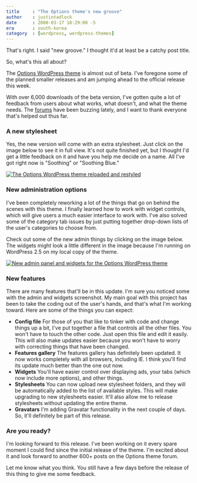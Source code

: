```yaml
---
title     : "The Options theme's new groove"
author    : justintadlock
date      : 2008-03-17 18:29:00 -5
era       : south-korea
category  : [wordpress, wordpress-themes]
---
```


That's right.  I said "new groove."  I thought it'd at least be a catchy post title.

So, what's this all about?

The <a href="http://justintadlock.com/archives/2008/02/24/options-wordpress-theme" title="The Options WordPress theme"> Options WordPress theme</a> is almost out of beta.  I've foregone some of the planned smaller releases and am jumping ahead to the official release this week.

With over 6,000 downloads of the beta version, I've gotten quite a lot of feedback from users about what works, what doesn't, and what the theme needs.  The <a href="http://justintadlock.com/forums" title="Forums"> forums</a> have been buzzing lately, and I want to thank everyone that's helped out thus far.

<h3>A new stylesheet</h3>

Yes, the new version will come with an extra stylesheet.  Just click on the image below to see it in full view.  It's not quite finished yet, but I thought I'd get a little feedback on it and have you help me decide on a name.  All I've got right now is "Soothing" or "Soothing Blue."

<a href='http://justintadlock.com/blog/wp-content/uploads/2008/03/options-theme-reloaded.jpg' title='The Options WordPress theme reloaded and restyled'><img class='center' src='http://justintadlock.com/blog/wp-content/uploads/2008/03/options-theme-blue-thumb.gif' alt='The Options WordPress theme reloaded and restyled' /></a>

<h3>New administration options</h3>

I've been completely reworking a lot of the things that go on behind the scenes with this theme.  I finally learned how to work with widget controls, which will give users a much easier interface to work with.  I've also solved some of the category tab issues by just putting together drop-down lists of the user's categories to choose from.

Check out some of the new admin things by clicking on the image below.  The widgets might look a little different in the image because I'm running on WordPress 2.5 on my local copy of the theme.

<a href='http://justintadlock.com/blog/wp-content/uploads/2008/03/new-admin.gif' title='New admin panel and widgets for the Options WordPress theme'><img class='center' src='http://justintadlock.com/blog/wp-content/uploads/2008/03/admin-thumb.gif' alt='New admin panel and widgets for the Options WordPress theme' /></a>

<h3>New features</h3>

There are many features that'll be in this update.  I'm sure you noticed some with the admin and widgets screenshot.  My main goal with this project has been to take the coding out of the user's hands, and that's what I'm working toward.  Here are some of the things you can expect:

<ul>
<li><strong>Config file</strong>
For those of you that like to tinker with code and change things up a bit, I've put together a file that controls all the other files.  You won't have to touch the other code.  Just open this file and edit it easily.  This will also make updates easier because you won't have to worry with correcting things that have been changed.</li>
<li><strong>Features gallery</strong>
The features gallery has definitely been updated.  It now works completely with all browsers, including IE.  I think you'll find its update much better than the one out now.</li>
<li><strong>Widgets</strong>
You'll have easier control over displaying ads, your tabs (which now include more options), and other things.</li>
<li><strong>Stylesheets</strong>
You can now upload new stylesheet folders, and they will be automatically added to the list of available styles.  This will make upgrading to new stylesheets easier.  It'll also allow me to release stylesheets without updating the entire theme.</li>
<li><strong>Gravatars</strong>
I'm adding Gravatar functionality in the next couple of days.  So, it'll definitely be part of this release.</li>
</ul>

<h3>Are you ready?</h3>

I'm looking forward to this release.  I've been working on it every spare moment I could find since the initial release of the theme.  I'm excited about it and look forward to another 600+ posts on the Options theme forum.

Let me know what you think.  You still have a few days before the release of this thing to give me some feedback.
